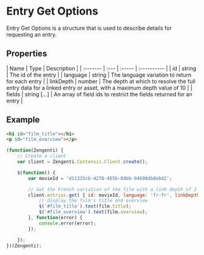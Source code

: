 # Entry Get Options

Entry Get Options is a structure that is used to describe details for requesting an entry.

## Properties
| Name | Type | Description |
| :------- | :--- | :----- | :---------- |
| id | string | The id of the entry | 
| language | string | The language variation to return for each entry |
| linkDepth | number | The depth at which to resolve the full entry data for a linked entry or asset, with a maximum depth value of 10 |
| fields | string [...] | An array of field ids to restrict the fields returned for an entry |

## Example
```html
<h1 id="film_title"></h1>
<p id="film_overview"></p>
```

```js
(function(Zengenti) {
    // Create a client
    var client = Zengenti.Contensis.Client.create();

    $(function() {
        var movieId = 'd11315cb-4278-455b-84bb-04698db0ebd2';   

        // Get the French variation of the film with a link depth of 2
        client.entries.get( { id: movieId, language: 'fr-fr', linkDepth: 2, fields: ['title', 'overview'] }).then(function(film) {
            // display the film's title and overview
            $('#film_title').text(film.title);
            $('#film_overview').text(film.overview);
        }, function(error) {
            console.error(error);
        });

    });
})(Zengenti);
```
